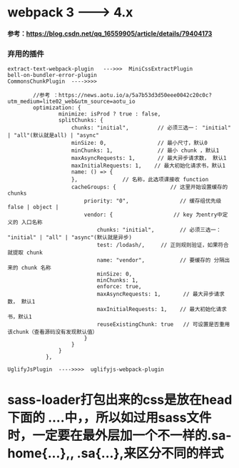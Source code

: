 # webpack 3  ---> 4.x

#### 参考：https://blog.csdn.net/qq_16559905/article/details/79404173
### 弃用的插件

    extract-text-webpack-plugin   --->>>  MiniCssExtractPlugin
    bell-on-bundler-error-plugin
    CommonsChunkPlugin  ---->>>>
    
            //参考 ：https://news.aotu.io/a/5a7b53d3d50eee0042c20c0c?utm_medium=lite02_web&utm_source=aotu_io
            optimization: {
                    minimize: isProd ? true : false,
                    splitChunks: {
                        chunks: "initial",         // 必须三选一： "initial" | "all"(默认就是all) | "async"
                        minSize: 0,                // 最小尺寸，默认0
                        minChunks: 1,              // 最小 chunk ，默认1
                        maxAsyncRequests: 1,       // 最大异步请求数， 默认1
                        maxInitialRequests: 1,    // 最大初始化请求书，默认1
                        name: () => {
                        },              // 名称，此选项课接收 function
                        cacheGroups: {                 // 这里开始设置缓存的 chunks
                            priority: "0",                // 缓存组优先级 false | object |
                            vendor: {                   // key 为entry中定义的 入口名称
                                chunks: "initial",        // 必须三选一： "initial" | "all" | "async"(默认就是异步)
                                test: /lodash/,     // 正则规则验证，如果符合就提取 chunk
                                name: "vendor",           // 要缓存的 分隔出来的 chunk 名称
                                minSize: 0,
                                minChunks: 1,
                                enforce: true,
                                maxAsyncRequests: 1,       // 最大异步请求数， 默认1
                                maxInitialRequests: 1,    // 最大初始化请求书，默认1
                                reuseExistingChunk: true   // 可设置是否重用该chunk（查看源码没有发现默认值）
                            }
                        }
                    }
                },
    
    UglifyJsPlugin  ---->>>>  uglifyjs-webpack-plugin
    
    
# sass-loader打包出来的css是放在head下面的  <stale>....</style>中，，所以如过用sass文件时，一定要在最外层加一个不一样的.sa-home{...},, .sa{...},来区分不同的样式